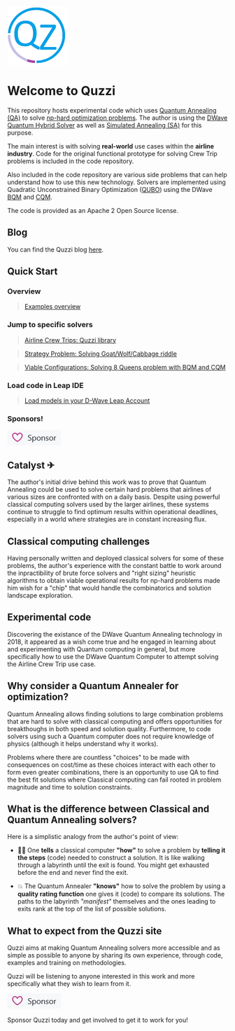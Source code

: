 ![Github Sponsorship](img/Logo-Small.png)
# Welcome to Quzzi

This repository hosts experimental code which uses [Quantum Annealing (QA)](https://en.wikipedia.org/wiki/Quantum_annealing) to solve [np-hard optimization problems](https://en.wikipedia.org/wiki/NP-hardness). The author is using the [DWave Quantum Hybrid Solver](https://cloud.dwavesys.com/leap/signup/) as well as [Simulated Annealing (SA)](https://en.wikipedia.org/wiki/Simulated_annealing) for this purpose.

The main interest is with solving **real-world** use cases within the **airline industry**. Code for the original functional prototype for solving Crew Trip problems is included in the code repository. 

Also included in the code repository are various side problems that can help understand how to use this new technology. Solvers are implemented using Quadratic Unconstrained Binary Optimization ([QUBO](https://support.dwavesys.com/hc/en-us/articles/360003684474-What-is-a-QUBO-)) using the DWave [BQM](https://support.dwavesys.com/hc/en-us/articles/360009944734-What-is-a-Binary-Quadratic-Model-BQM-) and [CQM](https://support.dwavesys.com/hc/en-us/articles/4410049190807-New-Hybrid-Solver-Constrained-Quadratic-Model).

The code is provided as an Apache 2 Open Source license.

## Blog

You can find the Quzzi blog [here](https://q-zee.github.io/blog).

## Quick Start

### Overview

>[Examples overview](https://q-zee.github.io/DWave/)

### Jump to specific solvers

>[Airline Crew Trips: Quzzi library](https://q-zee.github.io/DWave/Quzzi/)

>[Strategy Problem: Solving Goat/Wolf/Cabbage riddle](https://q-zee.github.io/DWave/GCW)

>[Viable Configurations: Solving 8 Queens problem with BQM and CQM](https://q-zee.github.io/DWave/8Queens)

### Load code in Leap IDE

>[Load models in your D-Wave Leap Account](https://ide.dwavesys.io/#https://github.com/q-zee/DWave)

### Sponsors!
[![Github Sponsorship](img/sponsorqzee2.png)](https://github.com/sponsors/Q-Zee)

## Catalyst ✈
The author's initial drive behind this work was to prove that Quantum Annealing could be used to solve certain hard problems that airlines of various sizes are confronted with on a daily basis. Despite using powerful classical computing solvers used by the larger airlines, these systems continue to struggle to find optimum results within operational deadlines, especially in a world where strategies are in constant increasing flux.

## Classical computing challenges
Having personally written and deployed classical solvers for some of these problems, the author's experience with the constant battle to work around the inpractibility of brute force solvers and "right sizing" heuristic algorithms to obtain viable operational results for np-hard problems made him wish for a "chip" that would handle the combinatorics and solution landscape exploration. 

## Experimental code
Discovering the existance of the DWave Quantum Annealing technology in 2018, it appeared as a wish come true and he engaged in learning about and experimenting with Quantum computing in general, but more specifically how to use the DWave Quantum Computer to attempt solving the Airline Crew Trip use case. 

## Why consider a Quantum Annealer for optimization?

Quantum Annealing allows finding solutions to large combination problems that are hard to solve with classical computing and offers opportunities for breakthoughs in both speed and solution quality. Furthermore, to code solvers using such a Quantum computer does not require knowledge of physics (although it helps understand why it works). 

Problems where there are countless "choices" to be made with consequences on cost/time as these choices interact with each other to form even greater combinations, there is an opportunity to use QA to find the best fit solutions where Classical computing can fail rooted in problem magnitude and time to solution constraints.

## What is the difference between Classical and Quantum Annealing solvers?

Here is a simplistic analogy from the author's point of view: 

- 🚶‍♀️ One **tells** a classical computer **"how"** to solve a problem by **telling it the steps** (code) needed to construct a solution. It is like walking through a labyrinth until the exit is found. You might get exhausted before the end and never find the exit.

- 💥 The Quantum Annealer **"knows"** how to solve the problem by using a **quality rating function** one gives it (code) to compare its solutions. The paths to the labyrinth _"manifest"_ themselves and the ones leading to exits rank at the top of the list of possible solutions.

## What to expect from the Quzzi site

Quzzi aims at making Quantum Annealing solvers more accessible and as simple as possible to anyone by sharing its own experience, through code, examples and training on methodologies.

Quzzi will be listening to anyone interested in this work and more specifically what they wish to learn from it.

[![Github Sponsorship](img/sponsorqzee2.png)](https://github.com/sponsors/Q-Zee)

Sponsor Quzzi today and get involved to get it to work for you!

<!---
Q-Zee/Q-Zee is a ✨ special ✨ repository because its `README.md` (this file) appears on your GitHub profile.
You can click the Preview link to take a look at your changes.
--->

